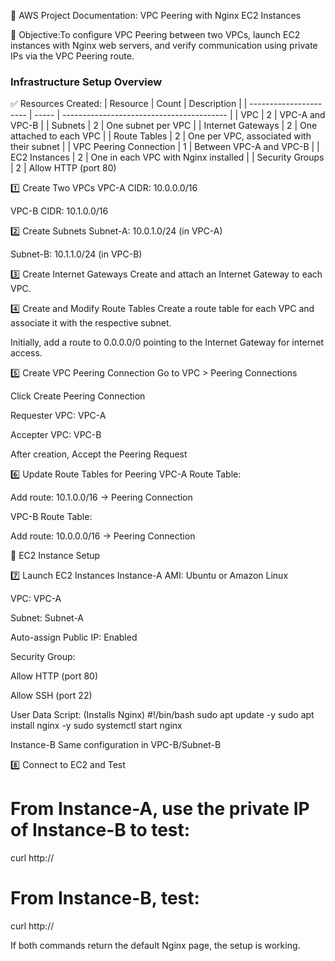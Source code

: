 📘 AWS Project Documentation: VPC Peering with Nginx EC2 Instances

🎯 Objective:To configure VPC Peering between two VPCs, launch EC2 instances with Nginx web servers, and verify communication using private IPs via the VPC Peering route.

### Infrastructure Setup Overview
✅ Resources Created:
| Resource               | Count | Description                               |
| ---------------------- | ----- | ----------------------------------------- |
| VPC                    | 2     | VPC-A and VPC-B                           |
| Subnets                | 2     | One subnet per VPC                        |
| Internet Gateways      | 2     | One attached to each VPC                  |
| Route Tables           | 2     | One per VPC, associated with their subnet |
| VPC Peering Connection | 1     | Between VPC-A and VPC-B                   |
| EC2 Instances          | 2     | One in each VPC with Nginx installed      |
| Security Groups        | 2     | Allow HTTP (port 80)                   

1️⃣ Create Two VPCs
VPC-A CIDR: 10.0.0.0/16

VPC-B CIDR: 10.1.0.0/16

2️⃣ Create Subnets
Subnet-A: 10.0.1.0/24 (in VPC-A)

Subnet-B: 10.1.1.0/24 (in VPC-B)

3️⃣ Create Internet Gateways
Create and attach an Internet Gateway to each VPC.

4️⃣ Create and Modify Route Tables
Create a route table for each VPC and associate it with the respective subnet.

Initially, add a route to 0.0.0.0/0 pointing to the Internet Gateway for internet access.

5️⃣ Create VPC Peering Connection
Go to VPC > Peering Connections

Click Create Peering Connection

Requester VPC: VPC-A

Accepter VPC: VPC-B

After creation, Accept the Peering Request

6️⃣ Update Route Tables for Peering
VPC-A Route Table:

Add route: 10.1.0.0/16 → Peering Connection

VPC-B Route Table:

Add route: 10.0.0.0/16 → Peering Connection

🚀 EC2 Instance Setup

7️⃣ Launch EC2 Instances
Instance-A
AMI: Ubuntu or Amazon Linux

VPC: VPC-A

Subnet: Subnet-A

Auto-assign Public IP: Enabled

Security Group:

Allow HTTP (port 80)

Allow SSH (port 22)

User Data Script: (Installs Nginx)
#!/bin/bash
sudo apt update -y
sudo apt install nginx -y
sudo systemctl start nginx

Instance-B
Same configuration in VPC-B/Subnet-B

8️⃣ Connect to EC2 and Test
# From Instance-A, use the private IP of Instance-B to test:
curl http://<Instance-B-Private-IP>
# From Instance-B, test:
curl http://<Instance-A-Private-IP>

If both commands return the default Nginx page, the setup is working.
